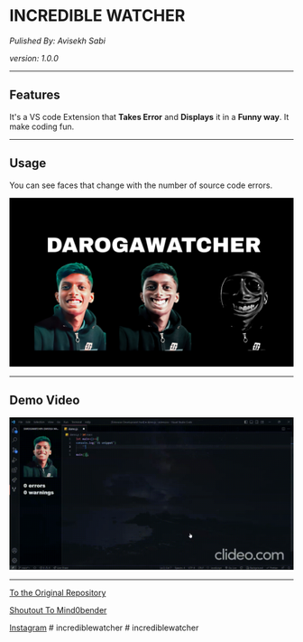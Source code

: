 # **INCREDIBLE WATCHER**

_Pulished By: Avisekh Sabi_

_version: 1.0.0_

---

## **Features**

It's a VS code Extension that **Takes Error** and **Displays** it in a **Funny way**. It make coding fun.

---

## **Usage**

You can see faces that change with the number of source code errors.

![BANNER](https://raw.githubusercontent.com/avisekh3110/darogawatcher/main/assets/banner.jpg)

---

## **Demo Video**

![mehnatSeBanaHuaGif](https://raw.githubusercontent.com/avisekh3110/darogawatcher/main/assets/recorddaroga.gif)

---

[To the Original Repository]("https://github.com/avisekh3110/incrediblewatcher")

[Shoutout To Mind0bender]("https://github.com/mind0bender")

[Instagram]("https://www.instagram.com/avisekh_sabi/")
#   i n c r e d i b l e w a t c h e r 
 
 #   i n c r e d i b l e w a t c h e r 
 
 